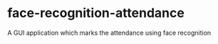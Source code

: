 # face-recognition-attendance
 A GUI  application which marks the attendance using face recognition
